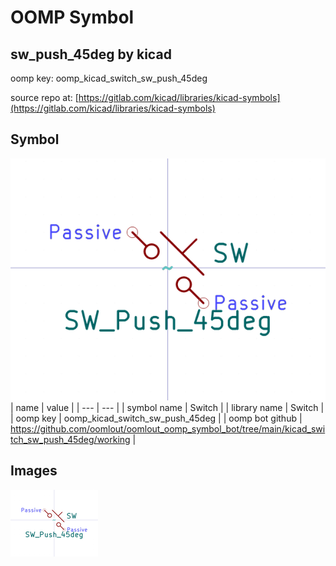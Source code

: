 # OOMP Symbol  
## sw_push_45deg  by kicad  
  
oomp key: oomp_kicad_switch_sw_push_45deg  
  
source repo at: [https://gitlab.com/kicad/libraries/kicad-symbols](https://gitlab.com/kicad/libraries/kicad-symbols)  
## Symbol  
  
[![working.png](working_600.png)](working.png)  
| name | value | 
| --- | --- | 
| symbol name | Switch | 
| library name | Switch | 
| oomp key | oomp_kicad_switch_sw_push_45deg | 
| oomp bot github | https://github.com/oomlout/oomlout_oomp_symbol_bot/tree/main/kicad_switch_sw_push_45deg/working | 
## Images  
  
[![working.png](working_140.png)](working.png)  
